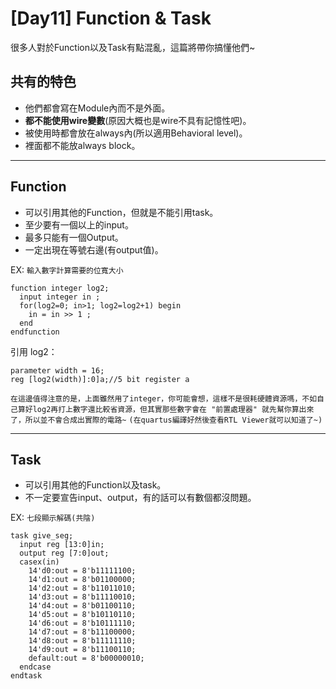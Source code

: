 
# [Day11] Function & Task
很多人對於Function以及Task有點混亂，這篇將帶你搞懂他們~

## 共有的特色
- 他們都會寫在Module內而不是外面。
- **都不能使用wire變數**(原因大概也是wire不具有記憶性吧)。
- 被使用時都會放在always內(所以適用Behavioral level)。
- 裡面都不能放always block。

---

## Function
- 可以引用其他的Function，但就是不能引用task。
- 至少要有一個以上的input。
- 最多只能有一個Output。
- 一定出現在等號右邊(有output值)。

EX:
`輸入數字計算需要的位寬大小`
```
function integer log2;
  input integer in ;
  for(log2=0; in>1; log2=log2+1) begin
    in = in >> 1 ;
  end
endfunction
```
引用 log2：
```
parameter width = 16;
reg [log2(width)]:0]a;//5 bit register a
```
`在這邊值得注意的是，上面雖然用了integer，你可能會想，這樣不是很耗硬體資源嗎，不如自己算好log2再打上數字還比較省資源，但其實那些數字會在 "前置處理器" 就先幫你算出來了，所以並不會合成出實際的電路~`
`(在quartus編譯好然後查看RTL Viewer就可以知道了~)`

---

## Task
- 可以引用其他的Function以及task。
- 不一定要宣告input、output，有的話可以有數個都沒問題。

EX:
`七段顯示解碼(共陰)`
```
task give_seg;
  input reg [13:0]in;
  output reg [7:0]out;
  casex(in)
    14'd0:out = 8'b11111100;
    14'd1:out = 8'b01100000;
    14'd2:out = 8'b11011010;
    14'd3:out = 8'b11110010;
    14'd4:out = 8'b01100110;
    14'd5:out = 8'b10110110;
    14'd6:out = 8'b10111110;
    14'd7:out = 8'b11100000;
    14'd8:out = 8'b11111110;
    14'd9:out = 8'b11100110;
    default:out = 8'b00000010;
  endcase
endtask
```

